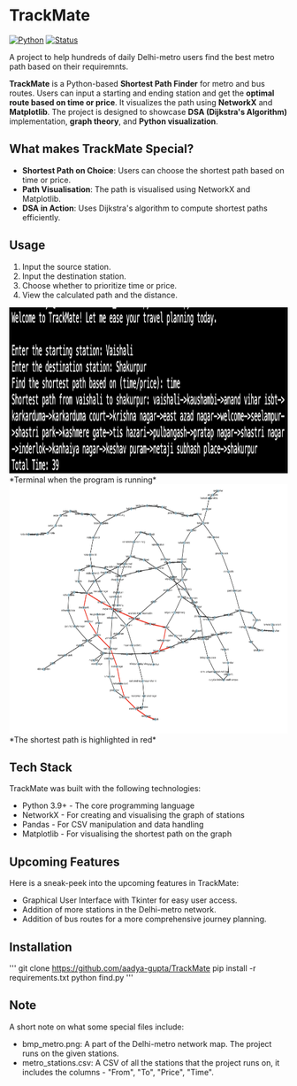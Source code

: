 # TrackMate
[![Python](https://img.shields.io/badge/Python-3.9-blue)](https://www.python.org/) 
[![Status](https://img.shields.io/badge/Status-In_Progress-yellow)]()

A project to help hundreds of daily Delhi-metro users find the best metro path based on their requiremnts.

**TrackMate** is a Python-based **Shortest Path Finder** for metro and bus routes. Users can input a starting and ending station and 
get the **optimal route based on time or price**. It visualizes the path using **NetworkX** and **Matplotlib**. 
The project is designed to showcase **DSA (Dijkstra's Algorithm)** implementation, **graph theory**, and **Python visualization**.

## What makes TrackMate Special?
- **Shortest Path on Choice**: Users can choose the shortest path based on time or price.
- **Path Visualisation**: The path is visualised using NetworkX and Matplotlib.
- **DSA in Action**: Uses Dijkstra's algorithm to compute shortest paths efficiently.

## Usage
1. Input the source station.
2. Input the destination station.
3. Choose whether to prioritize time or price. 
4. View the calculated path and the distance. 

<img src="terminal.png" alt="user input" width="600" height="300">
*Terminal when the program is running*

<img src="highlighted_path.png" alt="Path visual" width="600" height="450"> 
*The shortest path is highlighted in red*

## Tech Stack
TrackMate was built with the following technologies:
- Python 3.9+ - The core programming language
- NetworkX -  For creating and visualising the graph of stations
- Pandas - For CSV manipulation and data handling
- Matplotlib - For visualising the shortest path on the graph

## Upcoming Features
Here is a sneak-peek into the upcoming features in TrackMate:
- Graphical User Interface with Tkinter for easy user access.
- Addition of more stations in the Delhi-metro network.
- Addition of bus routes for a more comprehensive journey planning.

## Installation
'''
git clone https://github.com/aadya-gupta/TrackMate
pip install -r requirements.txt
python find.py
'''

## Note
A short note on what some special files include:
- bmp_metro.png: A part of the Delhi-metro network map. The project runs on the given stations.
- metro_stations.csv: A CSV of all the stations that the project runs on, it includes the columns - "From", "To", "Price", "Time".

